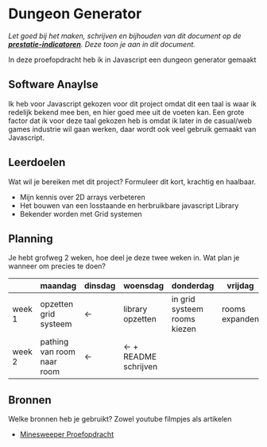 # Dungeon Generator
*Let goed bij het maken, schrijven en bijhouden van dit document op de **[prestatie-indicatoren](https://drive.google.com/drive/folders/1y8l0Zr4E8b6gYJui_pSzQaoWr-gEr6JN?usp=sharing)**. Deze toon je aan in dit document.*

In deze proefopdracht heb ik in Javascript een dungeon generator gemaakt

## Software Anaylse
Ik heb voor Javascript gekozen voor dit project omdat dit een taal is waar ik redelijk bekend mee ben, en hier goed mee uit de voeten kan. Een grote factor dat ik voor deze taal gekozen heb is omdat ik later in de casual/web games industrie wil gaan werken, daar wordt ook veel gebruik gemaakt van Javascript.

## Leerdoelen
Wat wil je bereiken met dit project? Formuleer dit kort, krachtig en haalbaar.
- Mijn kennis over 2D arrays verbeteren
- Het bouwen van een losstaande en herbruikbare javascript Library
- Bekender worden met Grid systemen

## Planning
Je hebt grofweg 2 weken, hoe deel je deze twee weken in. Wat plan je wanneer om precies te doen?

| | maandag | dinsdag | woensdag | donderdag | vrijdag |
| --- | --- | --- | --- | --- | --- |
|week 1 | opzetten grid systeem | <- | library opzetten | in grid systeem rooms kiezen | rooms expanden |
|week 2 | pathing van room naar room | <- | <- + README schrijven |

## Bronnen
Welke bronnen heb je gebruikt? Zowel youtube filmpjes als artikelen

- [Minesweeper Proefopdracht](https://github.com/Tommiee/Minesweeper)
